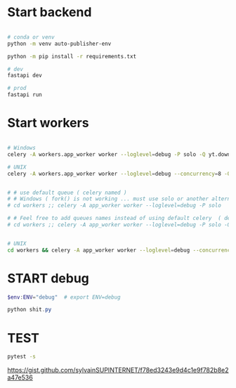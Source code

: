 # Start backend 

```` bash

# conda or venv
python -m venv auto-publisher-env

python -m pip install -r requirements.txt

````	


```` bash
# dev 
fastapi dev 

# prod
fastapi run

````

# Start workers

```` bash 

# Windows
celery -A workers.app_worker worker --loglevel=debug -P solo -Q yt.download,whisper.transcribe,groq.completion

# UNIX
celery -A workers.app_worker worker --loglevel=debug --concurrency=8 -Q yt.download,whisper.transcribe,groq.completion


# # use default queue ( celery named )
# # Windows ( fork() is not working ... must use solo or another alternative )
# cd workers ;; celery -A app_worker worker --loglevel=debug -P solo

# # Feel free to add queues names instead of using default celery  ( define at @task decorator)
# cd workers ;; celery -A app_worker worker --loglevel=debug -P solo -Q EXAMPLE_Q


# UNIX
cd workers && celery -A app_worker worker --loglevel=debug --concurrency=8
````

# START debug

```` PowerShell
$env:ENV="debug"  # export ENV=debug

python shit.py

````

# TEST

```` bash
pytest -s
````


https://gist.github.com/sylvainSUPINTERNET/f78ed3243e9d4c1e9f782b8e2a47e536